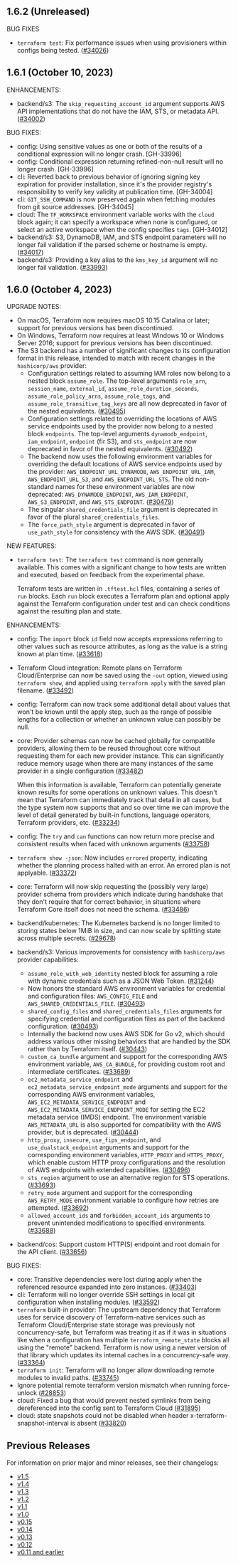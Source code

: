 ## 1.6.2 (Unreleased)

BUG FIXES
* `terraform test`: Fix performance issues when using provisioners within configs being tested. ([#34026](https://github.com/hashicorp/terraform/pull/34026))

## 1.6.1 (October 10, 2023)

ENHANCEMENTS:
* backend/s3: The `skip_requesting_account_id` argument supports AWS API implementations that do not have the IAM, STS, or metadata API. ([#34002](https://github.com/hashicorp/terraform/pull/34002))

BUG FIXES:
* config: Using sensitive values as one or both of the results of a conditional expression will no longer crash. [GH-33996]
* config: Conditional expression returning refined-non-null result will no longer crash. [GH-33996]
* cli: Reverted back to previous behavior of ignoring signing key expiration for provider installation, since it's the provider registry's responsibility to verify key validity at publication time. [GH-34004]
* cli: `GIT_SSH_COMMAND` is now preserved again when fetching modules from git source addresses. [GH-34045]
* cloud: The `TF_WORKSPACE` environment variable works with the `cloud` block again; it can specify a workspace when none is configured, or select an active workspace when the config specifies `tags`. [GH-34012]
* backend/s3: S3, DynamoDB, IAM, and STS endpoint parameters will no longer fail validation if the parsed scheme or hostname is empty. ([#34017](https://github.com/hashicorp/terraform/pull/34017))
* backend/s3: Providing a key alias to the `kms_key_id` argument will no longer fail validation. ([#33993](https://github.com/hashicorp/terraform/pull/33993))

## 1.6.0 (October 4, 2023)

UPGRADE NOTES:
* On macOS, Terraform now requires macOS 10.15 Catalina or later; support for previous versions has been discontinued.
* On Windows, Terraform now requires at least Windows 10 or Windows Server 2016; support for previous versions has been discontinued.
* The S3 backend has a number of significant changes to its configuration format in this release, intended to match with recent changes in the `hashicorp/aws` provider:
    * Configuration settings related to assuming IAM roles now belong to a nested block `assume_role`. The top-level arguments `role_arn`, `session_name`, `external_id`, `assume_role_duration_seconds`, `assume_role_policy_arns`, `assume_role_tags`, and `assume_role_transitive_tag_keys` are all now deprecated in favor of the nested equivalents. ([#30495](https://github.com/hashicorp/terraform/issues/30495))
    * Configuration settings related to overriding the locations of AWS service endpoints used by the provider now belong to a nested block `endpoints`. The top-level arguments `dynamodb_endpoint`, `iam_endpoint`, `endpoint` (fir S3), and `sts_endpoint` are now deprecated in favor of the nested equivalents. ([#30492](https://github.com/hashicorp/terraform/issues/30492))
    * The backend now uses the following environment variables for overriding the default locations of AWS service endpoints used by the provider: `AWS_ENDPOINT_URL_DYNAMODB`, `AWS_ENDPOINT_URL_IAM`, `AWS_ENDPOINT_URL_S3`, and `AWS_ENDPOINT_URL_STS`. The old non-standard names for these environment variables are now deprecated: `AWS_DYNAMODB_ENDPOINT`, `AWS_IAM_ENDPOINT`, `AWS_S3_ENDPOINT`, and `AWS_STS_ENDPOINT`. ([#30479](https://github.com/hashicorp/terraform/issues/30479))
    * The singular `shared_credentials_file` argument is deprecated in favor of the plural `shared_credentials_files`.
    * The `force_path_style` argument is deprecated in favor of `use_path_style` for consistency with the AWS SDK. ([#30491](https://github.com/hashicorp/terraform/issues/30491))

NEW FEATURES:
* `terraform test`: The `terraform test` command is now generally available. This comes with a significant change to how tests are written and executed, based on feedback from the experimental phase.

    Terraform tests are written in `.tftest.hcl` files, containing a series of `run` blocks. Each `run` block executes a Terraform plan and optional apply against the Terraform configuration under test and can check conditions against the resulting plan and state.

ENHANCEMENTS:
* config: The `import` block `id` field now accepts expressions referring to other values such as resource attributes, as long as the value is a string known at plan time. ([#33618](https://github.com/hashicorp/terraform/issues/33618))
* Terraform Cloud integration: Remote plans on Terraform Cloud/Enterprise can now be saved using the `-out` option, viewed using `terraform show`, and applied using `terraform apply` with the saved plan filename. ([#33492](https://github.com/hashicorp/terraform/issues/33492))
* config: Terraform can now track some additional detail about values that won't be known until the apply step, such as the range of possible lengths for a collection or whether an unknown value can possibly be null.
* core: Provider schemas can now be cached globally for compatible providers, allowing them to be reused throughout core without requesting them for each new provider instance. This can significantly reduce memory usage when there are many instances of the same provider in a single configuration ([#33482](https://github.com/hashicorp/terraform/pull/33482))

    When this information is available, Terraform can potentially generate known results for some operations on unknown values. This doesn't mean that Terraform can immediately track that detail in all cases, but the type system now supports that and so over time we can improve the level of detail generated by built-in functions, language operators, Terraform providers, etc. ([#33234](https://github.com/hashicorp/terraform/issues/33234))
* config: The `try` and `can` functions can now return more precise and consistent results when faced with unknown arguments ([#33758](https://github.com/hashicorp/terraform/pull/33758))
* `terraform show -json`: Now includes `errored` property, indicating whether the planning process halted with an error. An errored plan is not applyable. ([#33372](https://github.com/hashicorp/terraform/issues/33372))
* core: Terraform will now skip requesting the (possibly very large) provider schema from providers which indicate during handshake that they don't require that for correct behavior, in situations where Terraform Core itself does not need the schema. ([#33486](https://github.com/hashicorp/terraform/pull/33486))
* backend/kubernetes: The Kubernetes backend is no longer limited to storing states below 1MiB in size, and can now scale by splitting state across multiple secrets. ([#29678](https://github.com/hashicorp/terraform/pull/29678))
* backend/s3: Various improvements for consistency with `hashicorp/aws` provider capabilities:
    * `assume_role_with_web_identity` nested block for assuming a role with dynamic credentials such as a JSON Web Token. ([#31244](https://github.com/hashicorp/terraform/issues/31244))
    * Now honors the standard AWS environment variables for credential and configuration files: `AWS_CONFIG_FILE` and `AWS_SHARED_CREDENTIALS_FILE`. ([#30493](https://github.com/hashicorp/terraform/issues/30493))
    * `shared_config_files` and `shared_credentials_files` arguments for specifying credential and configuration files as part of the backend configuration. ([#30493](https://github.com/hashicorp/terraform/issues/30493))
    * Internally the backend now uses AWS SDK for Go v2, which should address various other missing behaviors that are handled by the SDK rather than by Terraform itself. ([#30443](https://github.com/hashicorp/terraform/issues/30443))
    * `custom_ca_bundle` argument and support for the corresponding AWS environment variable, `AWS_CA_BUNDLE`, for providing custom root and intermediate certificates. ([#33689](https://github.com/hashicorp/terraform/issues/33689))
    * `ec2_metadata_service_endpoint` and `ec2_metadata_service_endpoint_mode` arguments and support for the corresponding AWS environment variables, `AWS_EC2_METADATA_SERVICE_ENDPOINT` and `AWS_EC2_METADATA_SERVICE_ENDPOINT_MODE` for setting the EC2 metadata service (IMDS) endpoint. The environment variable `AWS_METADATA_URL` is also supported for compatibility with the AWS provider, but is deprecated. ([#30444](https://github.com/hashicorp/terraform/issues/30444))
    * `http_proxy`, `insecure`, `use_fips_endpoint`, and `use_dualstack_endpoint` arguments and support for the corresponding environment variables, `HTTP_PROXY` and `HTTPS_PROXY`, which enable custom HTTP proxy configurations and the resolution of AWS endpoints with extended capabilities. ([#30496](https://github.com/hashicorp/terraform/issues/30496))
    * `sts_region` argument to use an alternative region for STS operations. ([#33693](https://github.com/hashicorp/terraform/issues/33693))
    * `retry_mode` argument and support for the corresponding `AWS_RETRY_MODE` environment variable to configure how retries are attempted. ([#33692](https://github.com/hashicorp/terraform/issues/33692))
    * `allowed_account_ids` and `forbidden_account_ids` arguments to prevent unintended modifications to specified environments. ([#33688](https://github.com/hashicorp/terraform/issues/33688))
* backend/cos: Support custom HTTP(S) endpoint and root domain for the API client. ([#33656](https://github.com/hashicorp/terraform/issues/33656))

BUG FIXES:
* core: Transitive dependencies were lost during apply when the referenced resource expanded into zero instances. ([#33403](https://github.com/hashicorp/terraform/issues/33403))
* cli: Terraform will no longer override SSH settings in local git configuration when installing modules. ([#33592](https://github.com/hashicorp/terraform/issues/33592))
* `terraform` built-in provider: The upstream dependency that Terraform uses for service discovery of Terraform-native services such as Terraform Cloud/Enterprise state storage was previously not concurrency-safe, but Terraform was treating it as if it was in situations like when a configuration has multiple `terraform_remote_state` blocks all using the "remote" backend. Terraform is now using a newer version of that library which updates its internal caches in a concurrency-safe way. ([#33364](https://github.com/hashicorp/terraform/issues/33364))
* `terraform init`: Terraform will no longer allow downloading remote modules to invalid paths. ([#33745](https://github.com/hashicorp/terraform/issues/33745))
* Ignore potential remote terraform version mismatch when running force-unlock ([#28853](https://github.com/hashicorp/terraform/issues/28853))
* cloud: Fixed a bug that would prevent nested symlinks from being dereferenced into the config sent to Terraform Cloud ([#31895](https://github.com/hashicorp/terraform/issues/31895))
* cloud: state snapshots could not be disabled when header x-terraform-snapshot-interval is absent ([#33820](https://github.com/hashicorp/terraform/pull/33820))

## Previous Releases

For information on prior major and minor releases, see their changelogs:

* [v1.5](https://github.com/hashicorp/terraform/blob/v1.5/CHANGELOG.md)
* [v1.4](https://github.com/hashicorp/terraform/blob/v1.4/CHANGELOG.md)
* [v1.3](https://github.com/hashicorp/terraform/blob/v1.3/CHANGELOG.md)
* [v1.2](https://github.com/hashicorp/terraform/blob/v1.2/CHANGELOG.md)
* [v1.1](https://github.com/hashicorp/terraform/blob/v1.1/CHANGELOG.md)
* [v1.0](https://github.com/hashicorp/terraform/blob/v1.0/CHANGELOG.md)
* [v0.15](https://github.com/hashicorp/terraform/blob/v0.15/CHANGELOG.md)
* [v0.14](https://github.com/hashicorp/terraform/blob/v0.14/CHANGELOG.md)
* [v0.13](https://github.com/hashicorp/terraform/blob/v0.13/CHANGELOG.md)
* [v0.12](https://github.com/hashicorp/terraform/blob/v0.12/CHANGELOG.md)
* [v0.11 and earlier](https://github.com/hashicorp/terraform/blob/v0.11/CHANGELOG.md)
